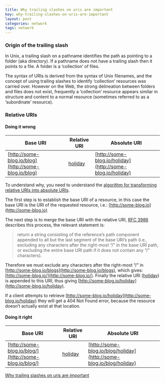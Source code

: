 ```yaml
---
title: Why trailing slashes on uris are important
key: why-trailing-slashes-on-uris-are-important
layout: post
categories: network
tags: network
---
```


### Origin of the trailing slash

In Unix, a trailing slash on a pathname identifies the path as pointing to a folder (aka directory). If a pathname does not have a trailing slash then it points to a file. A folder is a ‘collection’ of files.

<!--more-->

The syntax of URIs is derived from the syntax of Unix filenames, and the concept of using trailing slashes to identify ‘collection’ resources was carried over. However on the Web, the strong delineation between folders and files does not exist, frequently a ‘collection’ resource appears similar in structure and content to a normal resource (sometimes referred to as a ‘subordinate’ resource).

### Relative URIs 
#### Doing it wrong

|     Base URI    |   Relative URI  | Absolute URI   |
| ------------- |-------------| -----|
|[http://some-blog.io/blog](http://some-blog.io/blog)|[holiday](holiday)|[http://some-blog.io/holiday](http://some-blog.io/holiday)|


To understand why, you need to understand the [algorithm for transforming relative URIs into absolute URIs](https://tools.ietf.org/html/rfc3986#section-5).

The first step is to establish the base URI of a resource, in this case the base URI is the URI of the requested resource, i.e.: [http://some-blog.io](http://some-blog.io)

The next step is to merge the base URI with the relative URI, [RFC 3986](https://tools.ietf.org/html/rfc3986) describes this process, the relevant statement is:

> return a string consisting of the reference’s path component appended to all but the last segment of the base URI’s path (i.e., excluding any characters after the right-most “/” in the base URI path, or excluding the entire base URI path if it does not contain any “/” characters).

Therefore we must exclude any characters after the right-most “/” in [http://some-blog.io/blogs](http://some-blog.io/blogs), which gives: [http://some-blog.io/](http://some-blog.io/). Finally the relative URI ([holiday](holiday)) is appended to this URI, thus giving [http://some-blog.io/holiday](http://some-blog.io/holiday).

If a client attempts to retrieve [http://some-blog.io/holiday](http://some-blog.io/holiday) they will get a 404 Not Found error, because the resource doesn’t actually exist at that location.

#### Doing it right

|     Base URI    |   Relative URI  |Absolute URI   |
| ------------- |-------------| -----|
|[http://some-blog.io/blog/](http://some-blog.io/blog/)| [holiday](holiday) |[http://some-blog.io/blog/holiday](http://some-blog.io/blog/holiday)|

[Why trailing slashes on uris are important](https://cdivilly.wordpress.com/2014/03/11/why-trailing-slashes-on-uris-are-important/)